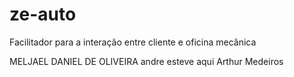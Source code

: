 # ze-auto
Facilitador para a interação entre cliente e oficina mecânica

MELJAEL DANIEL DE OLIVEIRA
andre esteve aqui
Arthur Medeiros